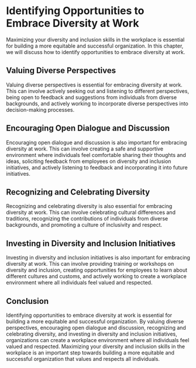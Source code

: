 Identifying Opportunities to Embrace Diversity at Work
==================================================================================================================================

Maximizing your diversity and inclusion skills in the workplace is essential for building a more equitable and successful organization. In this chapter, we will discuss how to identify opportunities to embrace diversity at work.

Valuing Diverse Perspectives
----------------------------

Valuing diverse perspectives is essential for embracing diversity at work. This can involve actively seeking out and listening to different perspectives, being open to feedback and suggestions from individuals from diverse backgrounds, and actively working to incorporate diverse perspectives into decision-making processes.

Encouraging Open Dialogue and Discussion
----------------------------------------

Encouraging open dialogue and discussion is also important for embracing diversity at work. This can involve creating a safe and supportive environment where individuals feel comfortable sharing their thoughts and ideas, soliciting feedback from employees on diversity and inclusion initiatives, and actively listening to feedback and incorporating it into future initiatives.

Recognizing and Celebrating Diversity
-------------------------------------

Recognizing and celebrating diversity is also essential for embracing diversity at work. This can involve celebrating cultural differences and traditions, recognizing the contributions of individuals from diverse backgrounds, and promoting a culture of inclusivity and respect.

Investing in Diversity and Inclusion Initiatives
------------------------------------------------

Investing in diversity and inclusion initiatives is also important for embracing diversity at work. This can involve providing training or workshops on diversity and inclusion, creating opportunities for employees to learn about different cultures and customs, and actively working to create a workplace environment where all individuals feel valued and respected.

Conclusion
----------

Identifying opportunities to embrace diversity at work is essential for building a more equitable and successful organization. By valuing diverse perspectives, encouraging open dialogue and discussion, recognizing and celebrating diversity, and investing in diversity and inclusion initiatives, organizations can create a workplace environment where all individuals feel valued and respected. Maximizing your diversity and inclusion skills in the workplace is an important step towards building a more equitable and successful organization that values and respects all individuals.
